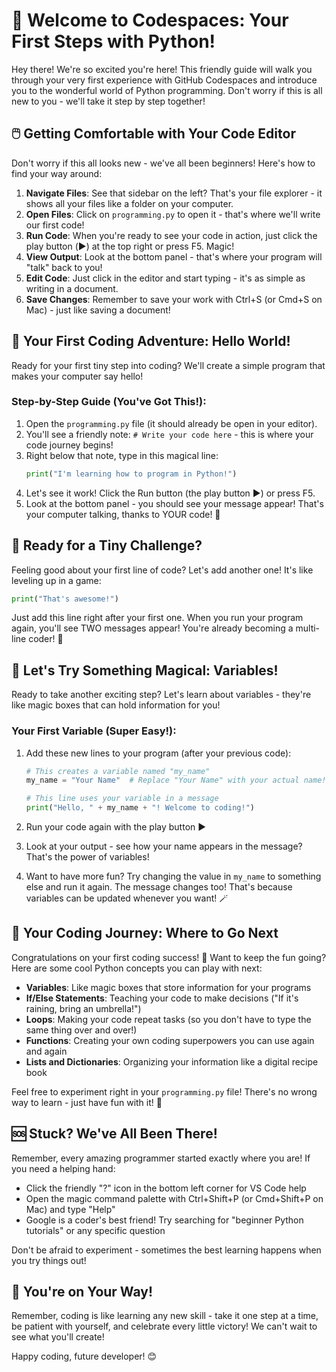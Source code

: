 # 👋 Welcome to Codespaces: Your First Steps with Python!

Hey there! We're so excited you're here! This friendly guide will walk you through your very first experience with GitHub Codespaces and introduce you to the wonderful world of Python programming. Don't worry if this is all new to you - we'll take it step by step together!

## 🖱️ Getting Comfortable with Your Code Editor

Don't worry if this all looks new - we've all been beginners! Here's how to find your way around:

1. **Navigate Files**: See that sidebar on the left? That's your file explorer - it shows all your files like a folder on your computer.
2. **Open Files**: Click on `programming.py` to open it - that's where we'll write our first code!
3. **Run Code**: When you're ready to see your code in action, just click the play button (▶️) at the top right or press F5. Magic!
4. **View Output**: Look at the bottom panel - that's where your program will "talk" back to you!
5. **Edit Code**: Just click in the editor and start typing - it's as simple as writing in a document.
6. **Save Changes**: Remember to save your work with Ctrl+S (or Cmd+S on Mac) - just like saving a document!

## 🎉 Your First Coding Adventure: Hello World!

Ready for your first tiny step into coding? We'll create a simple program that makes your computer say hello!

### Step-by-Step Guide (You've Got This!):

1. Open the `programming.py` file (it should already be open in your editor).
2. You'll see a friendly note: `# Write your code here` - this is where your code journey begins!
3. Right below that note, type in this magical line:
   ```python
   print("I'm learning how to program in Python!")
   ```
4. Let's see it work! Click the Run button (the play button ▶️) or press F5.
5. Look at the bottom panel - you should see your message appear! That's your computer talking, thanks to YOUR code! 🚀

## 💪 Ready for a Tiny Challenge? 

Feeling good about your first line of code? Let's add another one! It's like leveling up in a game:

```python
print("That's awesome!")
```

Just add this line right after your first one. When you run your program again, you'll see TWO messages appear! You're already becoming a multi-line coder! 🌟

## 🎁 Let's Try Something Magical: Variables!

Ready to take another exciting step? Let's learn about variables - they're like magic boxes that can hold information for you!

### Your First Variable (Super Easy!):

1. Add these new lines to your program (after your previous code):
   ```python
   # This creates a variable named "my_name"
   my_name = "Your Name"  # Replace "Your Name" with your actual name!
   
   # This line uses your variable in a message
   print("Hello, " + my_name + "! Welcome to coding!")
   ```

2. Run your code again with the play button ▶️
   
3. Look at your output - see how your name appears in the message? That's the power of variables!

4. Want to have more fun? Try changing the value in `my_name` to something else and run it again. The message changes too! That's because variables can be updated whenever you want! 🪄

## 🚀 Your Coding Journey: Where to Go Next

Congratulations on your first coding success! 🎊 Want to keep the fun going? Here are some cool Python concepts you can play with next:

- **Variables**: Like magic boxes that store information for your programs
- **If/Else Statements**: Teaching your code to make decisions ("If it's raining, bring an umbrella!")
- **Loops**: Making your code repeat tasks (so you don't have to type the same thing over and over!)
- **Functions**: Creating your own coding superpowers you can use again and again
- **Lists and Dictionaries**: Organizing your information like a digital recipe book

Feel free to experiment right in your `programming.py` file! There's no wrong way to learn - just have fun with it! 💫

## 🆘 Stuck? We've All Been There!

Remember, every amazing programmer started exactly where you are! If you need a helping hand:

- Click the friendly "?" icon in the bottom left corner for VS Code help
- Open the magic command palette with Ctrl+Shift+P (or Cmd+Shift+P on Mac) and type "Help"
- Google is a coder's best friend! Try searching for "beginner Python tutorials" or any specific question

Don't be afraid to experiment - sometimes the best learning happens when you try things out!

## 🌈 You're on Your Way!

Remember, coding is like learning any new skill - take it one step at a time, be patient with yourself, and celebrate every little victory! We can't wait to see what you'll create!

Happy coding, future developer! 😊